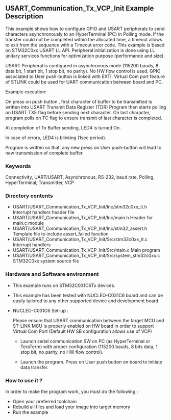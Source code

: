 ## <b>USART_Communication_Tx_VCP_Init Example Description</b>

This example shows how to configure GPIO and USART peripherals to send characters
asynchronously to an HyperTerminal (PC) in Polling mode. If the transfer could not
be completed within the allocated time, a timeout allows to exit from the sequence
with a Timeout error code. This example is based on STM32C0xx USART LL API. Peripheral
initialization is done using LL unitary services functions for optimization purpose
(performance and size).

USART Peripheral is configured in asynchronous mode (115200 bauds, 8 data bit, 1 start bit, 1 stop bit, no parity).
No HW flow control is used.
GPIO associated to User push-button is linked with EXTI.
Virtual Com port feature of STLINK could be used for UART communication between board and PC.

Example execution:

On press on push button , first character of buffer to be transmitted is written into USART Transmit Data Register (TDR)
Program then starts polling on USART TXE flag before sending next character.
On last character, program polls on TC flag to ensure transmit of last character is completed.

At completion of Tx Buffer sending, LED4 is turned On.

In case of errors, LED4 is blinking (1sec period).

Program is written so that, any new press on User push-button will lead to new transmission of complete buffer.

### <b>Keywords</b>

Connectivity, UART/USART, Asynchronous, RS-232, baud rate, Polling, HyperTerminal, Transmitter, VCP

### <b>Directory contents</b>

  - USART/USART_Communication_Tx_VCP_Init/Inc/stm32c0xx_it.h          Interrupt handlers header file
  - USART/USART_Communication_Tx_VCP_Init/Inc/main.h                  Header for main.c module
  - USART/USART_Communication_Tx_VCP_Init/Inc/stm32_assert.h          Template file to include assert_failed function
  - USART/USART_Communication_Tx_VCP_Init/Src/stm32c0xx_it.c          Interrupt handlers
  - USART/USART_Communication_Tx_VCP_Init/Src/main.c                  Main program
  - USART/USART_Communication_Tx_VCP_Init/Src/system_stm32c0xx.c      STM32C0xx system source file


### <b>Hardware and Software environment</b>

  - This example runs on STM32C031C6Tx devices.

  - This example has been tested with NUCLEO-C031C6 board and can be
    easily tailored to any other supported device and development board.

  - NUCLEO-C031C6 Set-up :

    Please ensure that USART communication between the target MCU and ST-LINK MCU is properly enabled
    on HW board in order to support Virtual Com Port (Default HW SB configuration allows use of VCP)

    - Launch serial communication SW on PC (as HyperTerminal or TeraTerm) with proper configuration
      (115200 bauds, 8 bits data, 1 stop bit, no parity, no HW flow control).

    - Launch the program. Press on User push button on board to initiate data transfer.

### <b>How to use it ?</b>

In order to make the program work, you must do the following :

 - Open your preferred toolchain
 - Rebuild all files and load your image into target memory
 - Run the example
